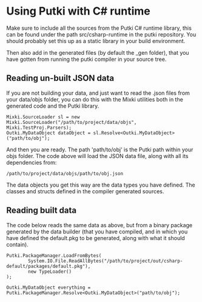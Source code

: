 Using Putki with C# runtime
===========================

Make sure to include all the sources from the Putki C# runtime library, this
can be found under the path src/csharp-runtime in the putki repository. You
should probably set this up as a static library in your build environment.

Then also add in the generated files (by default the _gen folder), that you
have gotten from running the putki compiler in your source tree.


Reading un-built JSON data
--------------------------

If you are not building your data, and just want to read the .json files
from your data/objs folder, you can do this with the Mixki utilities both in
the generated code and the Putki library.

```
Mixki.SourceLoader sl = new Mixki.SourceLoader("/path/to/project/data/objs", Mixki.TestProj.Parsers);
Outki.MyDataObject dataObject = sl.Resolve<Outki.MyDataObject>("path/to/obj");
```

And then you are ready. The path 'path/to/obj' is the Putki path within your
objs folder. The code above will load the JSON data file, along with all its
dependencies from:

```
/path/to/project/data/objs/path/to/obj.json
```

The data objects you get this way are the data types you have defined. The
classes and structs defined in the compiler generated sources. 

Reading built data
------------------

The code below reads the same data as above, but from a binary package
generated by the data builder (that you have compiled, and in which you have
defined the default.pkg to be generated, along with what it should contain).

```
Putki.PackageManager.LoadFromBytes(
        System.IO.File.ReadAllBytes("/path/to/project/out/csharp-default/packages/default.pkg"),
        new TypeLoader()
);

Outki.MyDataObject everything = Putki.PackageManager.Resolve<Outki.MyDataObject>("path/to/obj");
```

